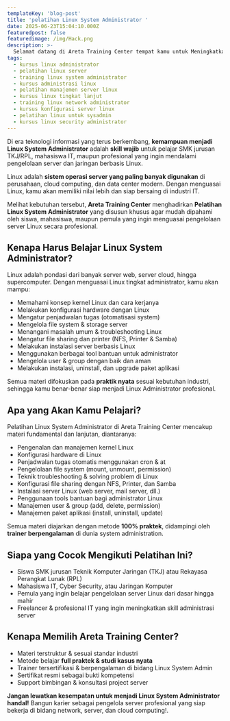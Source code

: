 ```yaml
---
templateKey: 'blog-post'
title: 'pelatihan Linux System Administrator '
date: 2025-06-23T15:04:10.000Z
featuredpost: false
featuredimage: /img/Hack.png
description: >-
  Selamat datang di Areta Training Center tempat kamu untuk Meningkatkan Skill bukan hanya dibidang IT tapi juga Bisnis Digital dengan Metode Full Praktek! Dunia IT terus berkembang, dan keahlian yang kamu miliki hari ini menentukan masa depan kariermu.
tags:
  - kursus linux administrator
  - pelatihan linux server
  - training linux system administrator
  - kursus administrasi linux
  - pelatihan manajemen server linux
  - kursus linux tingkat lanjut
  - training linux network administrator
  - kursus konfigurasi server linux
  - pelatihan linux untuk sysadmin
  - kursus linux security administrator
---
```



Di era teknologi informasi yang terus berkembang, **kemampuan menjadi Linux System Administrator** adalah **skill wajib** untuk pelajar SMK jurusan TKJ/RPL, mahasiswa IT, maupun profesional yang ingin mendalami pengelolaan server dan jaringan berbasis Linux.

Linux adalah **sistem operasi server yang paling banyak digunakan** di perusahaan, cloud computing, dan data center modern. Dengan menguasai Linux, kamu akan memiliki nilai lebih dan siap bersaing di industri IT.

Melihat kebutuhan tersebut, **Areta Training Center** menghadirkan **Pelatihan Linux System Administrator** yang disusun khusus agar mudah dipahami oleh siswa, mahasiswa, maupun pemula yang ingin menguasai pengelolaan server Linux secara profesional.

## Kenapa Harus Belajar Linux System Administrator?
Linux adalah pondasi dari banyak server web, server cloud, hingga supercomputer. Dengan menguasai Linux tingkat administrator, kamu akan mampu:
*  Memahami konsep kernel Linux dan cara kerjanya
*  Melakukan konfigurasi hardware dengan Linux
*  Mengatur penjadwalan tugas (otomatisasi system)
*  Mengelola file system & storage server
*  Menangani masalah umum & troubleshooting Linux
*  Mengatur file sharing dan printer (NFS, Printer & Samba)
*  Melakukan instalasi server berbasis Linux
*  Menggunakan berbagai tool bantuan untuk administrator
*  Mengelola user & group dengan baik dan aman
*  Melakukan instalasi, uninstall, dan upgrade paket aplikasi

Semua materi difokuskan pada **praktik nyata** sesuai kebutuhan industri, sehingga kamu benar-benar siap menjadi Linux Administrator profesional.

## Apa yang Akan Kamu Pelajari?
Pelatihan Linux System Administrator di Areta Training Center mencakup materi fundamental dan lanjutan, diantaranya:

*  Pengenalan dan manajemen kernel Linux
*  Konfigurasi hardware di Linux
*  Penjadwalan tugas otomatis menggunakan cron & at
*  Pengelolaan file system (mount, unmount, permission)
*  Teknik troubleshooting & solving problem di Linux
*  Konfigurasi file sharing dengan NFS, Printer, dan Samba
*  Instalasi server Linux (web server, mail server, dll.)
*  Penggunaan tools bantuan bagi administrator Linux
*  Manajemen user & group (add, delete, permission)
*  Manajemen paket aplikasi (install, uninstall, update)

Semua materi diajarkan dengan metode **100% praktek**, didampingi oleh **trainer berpengalaman** di dunia system administration.

## Siapa yang Cocok Mengikuti Pelatihan Ini?
*  Siswa SMK jurusan Teknik Komputer Jaringan (TKJ) atau Rekayasa Perangkat Lunak (RPL)
*  Mahasiswa IT, Cyber Security, atau Jaringan Komputer
*  Pemula yang ingin belajar pengelolaan server Linux dari dasar hingga mahir
*  Freelancer & profesional IT yang ingin meningkatkan skill administrasi server

## Kenapa Memilih Areta Training Center?
*  Materi terstruktur & sesuai standar industri
*  Metode belajar **full praktek & studi kasus nyata**
* Trainer tersertifikasi & berpengalaman di bidang Linux System Admin
*  Sertifikat resmi sebagai bukti kompetensi
* Support bimbingan & konsultasi project server

**Jangan lewatkan kesempatan untuk menjadi Linux System Administrator handal!**
Bangun karier sebagai pengelola server profesional yang siap bekerja di bidang network, server, dan cloud computing!.


